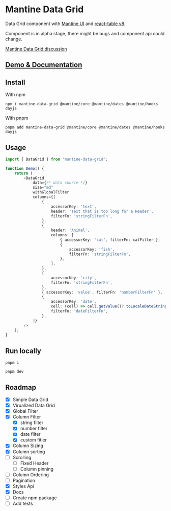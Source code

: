 # Mantine Data Grid

Data Grid component with [Mantine UI](https://mantine.dev/) and [react-table v8](https://tanstack.com/table/v8/).

Component is in alpha stage, there might be bugs and component api could change.

[Mantine Data Grid discussion](https://github.com/mantinedev/mantine/discussions/1057)

## [Demo & Documentation](https://kuechlin.github.io/mantine-data-grid/)

## Install

With npm

    npm i mantine-data-grid @mantine/core @mantine/dates @mantine/hooks dayjs

With pnpm

    pnpm add mantine-data-grid @mantine/core @mantine/dates @mantine/hooks dayjs

## Usage

```typescript
import { DataGrid } from 'mantine-data-grid';

function Demo() {
    return (
        <DataGrid
            data={/* data source */}
            size="md"
            withGlobalFilter
            columns={[
                {
                    accessorKey: 'text',
                    header: 'Text that is too long for a Header',
                    filterFn: 'stringFilterFn',
                },
                {
                    header: 'Animal',
                    columns: [
                        { accessorKey: 'cat', filterFn: catFilter },
                        {
                            accessorKey: 'fish',
                            filterFn: 'stringFilterFn',
                        },
                    ],
                },
                {
                    accessorKey: 'city',
                    filterFn: 'stringFilterFn',
                },
                { accessorKey: 'value', filterFn: 'numberFilterFn' },
                {
                    accessorKey: 'date',
                    cell: (cell) => cell.getValue()?.toLocaleDateString(),
                    filterFn: 'dateFilterFn',
                },
            ]}
        />
    );
}
```

## Run locally

    pnpm i

    pnpm dev

## Roadmap

-   [x] Simple Data Grid
-   [x] Virualized Data Grid
-   [x] Global Filter
-   [x] Column Filter
    -   [x] string filter
    -   [x] number filter
    -   [x] date filter
    -   [x] custom fitler
-   [x] Column Sizing
-   [x] Column sorting
-   [ ] Scrolling
    -   [ ] Fixed Header
    -   [ ] Column pinning
-   [ ] Column Ordering
-   [ ] Pagination
-   [x] Styles Api
-   [x] Docs
-   [ ] Create npm package
-   [ ] Add tests
